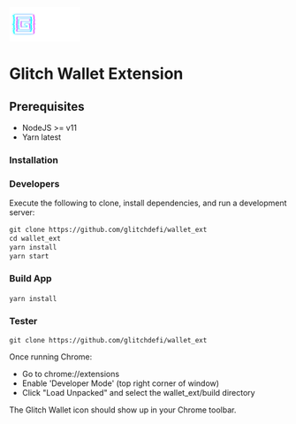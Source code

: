 <img src="src/assets/img/gl_logo.png" width="128"/>

# Glitch Wallet Extension

## Prerequisites

- NodeJS >= v11
- Yarn latest

### Installation

### Developers
Execute the following to clone, install dependencies, and run a development server:

    git clone https://github.com/glitchdefi/wallet_ext
    cd wallet_ext
    yarn install
    yarn start

### Build App
`yarn install`

### Tester

    git clone https://github.com/glitchdefi/wallet_ext

Once running Chrome:

- Go to chrome://extensions
- Enable 'Developer Mode' (top right corner of window)
- Click "Load Unpacked" and select the wallet_ext/build directory

The Glitch Wallet icon should show up in your Chrome toolbar.
